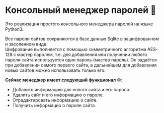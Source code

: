 # Консольный менеджер паролей :lock_with_ink_pen:
Это реализация простого консольного менеджера паролей на языке Python3.<br>

Все пароли сайтов сохраняются в базе данных Sqlite в зашифрованном и засоленном виде.<br>
Шифрование выполняется с помощью симметричного алгоритма AES-128 c мастер паролем, т.е. для добавления или получении любого пароля сайта используется один пароль (мастер пароль).
Он задаётся при добавлении самого первого сайта, в дальнейшем для добавления новых сайтов можно использовать только его.
 
**Сейчас менеджер имеет следующий функционал :gear:**:
* Добавить информацию для нового сайта и его пароля.
* Удалить сайт и его информацию о пароле.
* Отредактировать информацию о сайте.
* Получить информацио о пароле сайта.

